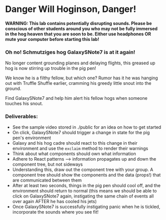 # Danger Will Hoginson, Danger!
   
#### WARNING: This lab contains potentially disrupting sounds. Please be conscious of other students around you who may not be fully immersed in the hog heaven that you are soon to be. Either use headphones OR mute your computer before starting this lab!

### Oh no! Schmutziges hog GalaxySNote7 is at it again!

No longer content grounding planes and delaying flights, this greased up hog is now stirring up trouble in the pig pen!

We know he is a filthy fellow, but which one? Rumor has it he was hanging out with Truffle Shuffle earlier, cramming his greedy little snout into the ground.

Find GalaxySNote7 and help him alert his fellow hogs when someone touches his snout.

### Deliverables:
- See the sample video stored in ./public for an idea on how to get started
- On click, GalaxySNote7 should trigger a change in state for the pig pen's environment
- Galaxy and his hog cadre should react to this change in their environment and use the `exclaim` method to render their warnings
- Think about what components should own what information
- Adhere to React patterns --> information propagates up and down the component tree, but not sideways
- Understanding this, draw out the component tree with your group. A component tree should show the components and the data (props!) that are communicated between them
- After at least two seconds, things in the pig pen should cool off, and the environment should return to normal (this means we should be able to click on GalaxySNote7 again, instigating the same chain of events all over again AFTER he has cooled his jets)
- Once GalaxySNote7 is successfully instigating panic when he is tickled, incorporate the sounds where you see fit!
